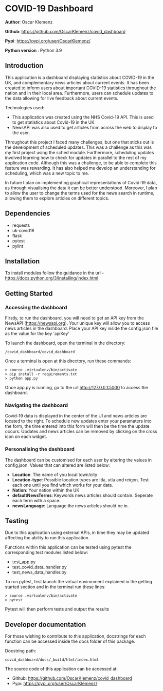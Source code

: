 # COVID-19 Dashboard
**Author**: Oscar Klemenz 

**Github**: https://github.com/OscarKlemenz/covid_dashboard

**Pypi**: https://pypi.org/user/OscarKlemenz/

**Python version** : Python 3.9
## Introduction 
This application is a dashboard displaying statistics about COVID-19 in the UK, and complementary news articles about current events. It has been created to inform users about important COVID-19 statistics throughout the nation and in their local area. Furthermore, users can schedule updates to the data allowing for live feedback about current events. 

Technologies used:
- This application was created using the NHS Covid-19 API. This is used to get statistics about Covid-19 in the UK
- NewsAPI was also used to get articles from across the web to display to the user. 

Throughout this project I faced many challenges, but one that sticks out is the development of scheduled updates. This was a challenge as this was my first project using the sched module. 
Furthermore, scheduling updates involved learning how to check for updates in parallel to the rest of my application code. 
Although this was a challenge, to be able to complete this feature was rewarding. It has also helped me develop an understanding for scheduling, which was a new topic to me. 

In future I plan on implementing graphical representations of Covid-19 data, as through visualising the data it can be better understood. Moreover, I plan to allow the user to change the terms used for the news search in runtime, allowing them to explore articles on different topics. 

## Dependencies 

- requests 
- uk-covid19
- flask
- pytest
- pylint

## Installation 

To install modules follow the guidance in the url - https://docs.python.org/3/installing/index.html

## Getting Started
### Accessing the dashboard
Firstly, to run the dashboard, you will need to get an API key from the NewsAPI (https://newsapi.org). Your unique key will allow you to access news articles in the dashboard. Place your API key inside the config.json file as the value for the key 'apiKey'

To launch the dashboard, open the terminal in the directory:

    /covid_dashboard/covid_dashboard

Once a terminal is open at this directory, run these commands: 

    > source .virtualenv/bin/activate
    > pip install -r requirements.txt
    > python app.py

Once app.py is running, go to the url http://127.0.0.1:5000 to access the dashboard. 
### Navigating the dashboard
Covid-19 data is displayed in the center of the UI and news articles are located to the right. 
To schedule new updates enter your paramaters into the form, the time entered into this form will then be the time the update occurs. 
Updates and news articles can be removed by clicking on the cross icon on each widget. 
### Personalising the dashboard 
The dashboard can be customised for each user by altering the values in config.json. Values that can altered are listed below:
- **Location**: The name of you local town/city
- **Location-type**: Possible location types are ltla, utla and reigon. Test each one until you find which works for your data. 
- **Nation**: Your nation within the UK
- **defaultNewsTerms**: Keywords news articles should contain. Seperate each term with a space. 
- **newsLanguage**: Language the news articles should be in. 

## Testing 
Due to this application using external APIs, in time they may be updated affecting the ability to run this application. 

Functions within this application can be tested using pytest the corresponding test modules listed below:
- test_app.py
- test_covid_data_handler.py
- test_news_data_handler.py 

To run pytest, first launch the virtual environment explained in the getting started section and in the terminal run these lines:

    > source .virtualenv/bin/activate
    > pytest

Pytest will then perform tests and output the results
## Developer documentation
For those wishing to contribute to this application, docstrings for each function can be accessed inside the docs folder of this package.

Docstring path:

    covid_dashboard/docs/_build/html/index.html

The source code of this application can be accessed at:

- Github: https://github.com/OscarKlemenz/covid_dashboard
- Pypi: https://pypi.org/user/OscarKlemenz/

